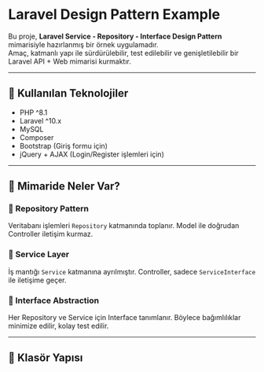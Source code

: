 # Laravel Design Pattern Example

Bu proje, **Laravel Service - Repository - Interface Design Pattern** mimarisiyle hazırlanmış bir örnek uygulamadır.  
Amaç, katmanlı yapı ile sürdürülebilir, test edilebilir ve genişletilebilir bir Laravel API + Web mimarisi kurmaktır.

---

## 🚀 Kullanılan Teknolojiler

- PHP ^8.1
- Laravel ^10.x
- MySQL
- Composer
- Bootstrap (Giriş formu için)
- jQuery + AJAX (Login/Register işlemleri için)

---

## 🧱 Mimaride Neler Var?

### 🔹 Repository Pattern
Veritabanı işlemleri `Repository` katmanında toplanır. Model ile doğrudan Controller iletişim kurmaz.

### 🔹 Service Layer
İş mantığı `Service` katmanına ayrılmıştır. Controller, sadece `ServiceInterface` ile iletişime geçer.

### 🔹 Interface Abstraction
Her Repository ve Service için Interface tanımlanır. Böylece bağımlılıklar minimize edilir, kolay test edilir.

---

## 📁 Klasör Yapısı

